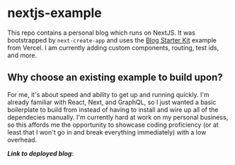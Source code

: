 # nextjs-example
This repo contains a personal blog which runs on NextJS. It was bootstrapped by `next-create-app` and uses the [Blog Starter Kit]([Vercel](https://vercel.com/templates/next.js/blog-starter-kit)) example from Vercel. I am currently adding custom components, routing, test ids, and more.

## Why choose an existing example to build upon?
For me, it's about speed and ability to get up and running quickly. I'm already familiar with React, Next, and GraphQL, so I just wanted a basic boilerplate to build from instead of having to install and wire up all of the dependecies manually. I'm currently hard at work on my personal business, so this affords me the opportunity to showcase coding proficiency (or at least that I won't go in and break everything immediately) with a low overhead.

***Link to deployed blog***: 